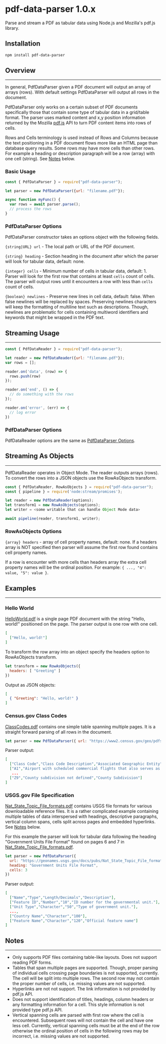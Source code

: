 # pdf-data-parser 1.0.x

Parse and stream a PDF as tabular data using Node.js and Mozilla's pdf.js library.

## Installation

```bash
npm install pdf-data-parser
```

## Overview

---

In general, PdfDataParser given a PDF document will output an array of arrays (rows).  With default settings PdfDataParser will output all rows in the document.

PdfDataParser only works on a certain subset of PDF documents specifically those that contain some type of tabular data in a grid/table format. The parser uses marked content and x,y position information returned by the Mozilla [pdf.js](https://github.com/mozilla/pdf.js) API to turn PDF content items into rows of cells.

Rows and Cells terminology is used instead of Rows and Columns because the text positioning in a PDF document flows more like an HTML page than database query results. Some rows may have more cells than other rows. For example a heading or description paragraph will be a row (array) with one cell (string).  See [Notes](#notes) below.

### Basic Usage

```javascript
const { PdfDataParser } = require("pdf-data-parser"); 

let parser = new PdfDataParser({url: "filename.pdf"});

async function myFunc() {
  var rows = await parser.parse();
  // process the rows
}
```

### PdfDataParser Options

PdfDataParser constructor takes an options object with the following fields.

`{string|URL} url` - The local path or URL of the PDF document.

`{string} heading` - Section heading in the document after which the parser will look for tabular data, default: none.

`{integer} cells` - Minimum number of cells in tabular data, default: 1. Parser will look for the first row that contains at least `cells` count of cells. The parser will output rows until it encounters a row with less than `cells` count of cells.

`{boolean} newlines` - Preserve new lines in cell data, default: false. When false newlines will be replaced by spaces. Preserving newlines characters will keep the formatting of multiline text such as descriptions. Though, newlines are problematic for cells containing multiword identifiers and keywords that might be wrapped in the PDF text.

## Streaming Usage

---

```javascript
const { PdfDataReader } = require("pdf-data-parser"); 

let reader = new PdfDataReader({url: "filename.pdf"});
var rows = [];

reader.on('data', (row) => {
  rows.push(row)
});

reader.on('end', () => {
  // do something with the rows
});

reader.on('error', (err) => {
  // log error
})
```

### PdfDataParser Options

PdfDataReader options are the same as [PdfDataParser Options](#pdf-data-parser-options).

## Streaming As Objects

---

PdfDataReader operates in Object Mode. The reader outputs arrays (rows). To convert the rows into a JSON objects use the RowAsObjects transform.

```javascript
const { PdfDataReader, RowAsObjects } = require("pdf-data-parser");
const { pipeline } = require('node:stream/promises');

let reader = new PdfDataReader(options);
let transform1 = new RowAsObjects(options);
let writer = <some writable that can handle Object Mode data>

await pipeline(reader, transform1, writer);
```

### RowAsObjects Options

`{array} headers` - array of cell property names, default: none. If a headers array is NOT specified then parser will assume the first row found contains cell property names.

If a row is encounter with more cells than headers array the extra cell property names will be the ordinal position. For example: `{ ..., "4": value, "5": value }`.

## Examples

---

### Hello World

[HelloWorld.pdf](./data/pdf/helloworld.pdf) is a single page PDF document with the string "Hello, world!" positioned on the page. The parser output is one row with one cell.

```json
[
  ["Hello, world!"]
]
```

To transform the row array into an object specify the headers option to RowAsObjects transform.

```javascript
let transform = new RowAsObjects({ 
  headers: [ "Greeting" ] 
})
```

Output as JSON objects:

```json
[
  { "Greeting": "Hello, world!" }
]
```

### Census.gov Class Codes

[ClassCodes.pdf](./data/pdf/ClassCodes.pdf) contains one simple table spanning multiple pages. It is a straight forward parsing of all rows in the document.

```javascript
let parser = new PdfDataParser({ url: "https://www2.census.gov/geo/pdfs/reference/ClassCodes.pdf" })
```

Parser output:

```json
[
  ["Class Code","Class Code Description","Associated Geographic Entity"],
  ["A1","Airport with scheduled commercial flights that also serves as a military installation","Locality Point, Military Installation"],
   ...
  ["Z9","County subdivision not defined","County Subdivision"]
]
```

### USGS.gov File Specification

[Nat_State_Topic_File_formats.pdf](./data/pdf/Nat_State_Topic_File_formats.pdf) contains USGS file formats for various downloadable reference files.  It is a rather complicated example containing multiple tables of data interspersed with headings, descriptive paragraphs, vertical column spans, cells split across pages and embedded hyperlinks.  See [Notes](#notes) below.

For this example the parser will look for tabular data following the heading "Government Units File Format" found on pages 6 and 7 in [Nat_State_Topic_File_formats.pdf](./data/pdf/Nat_State_Topic_File_formats.pdf).

```javascript
let parser = new PdfDataParser({  
  url: "https://geonames.usgs.gov/docs/pubs/Nat_State_Topic_File_formats.pdf",  
  heading: "Government Units File Format",  
  cells: 3  
})
```

Parser output:

```json
[
  ["Name","Type","Length/Decimals","Description"],
  ["Feature ID","Number","10","ID number for the governmental unit."],
  ["Unit Type","Character","50","Type of government unit."],
  ...,
  ["Country Name","Character","100"],
  ["Feature Name","Character","120","Official feature name"]
]
```

## Notes

---

* Only supports PDF files containing table-like layouts. Does not support reading PDF forms.
* Tables that span multiple pages are supported. Though, proper parsing of individual cells crossing page boundaries is not supported, currently. The cell will be split into multiple rows. The second row may not contain the proper number of cells, i.e. missing values are not supported.
* Hyperlinks are not not support. The link information is not provided by pdf.js API.
* Does not support identification of titles, headings, column headers or any formatting information for a cell. This style information is not provided type pdf.js API.
* Vertical spanning cells are parsed with first row where the cell is encountered. Subsequent rows will not contain the cell and have one less cell. Currently, vertical spanning cells must be at the end of the row otherwise the ordinal position of cells in the following rows may be incorrect, i.e. missing values are not supported.
